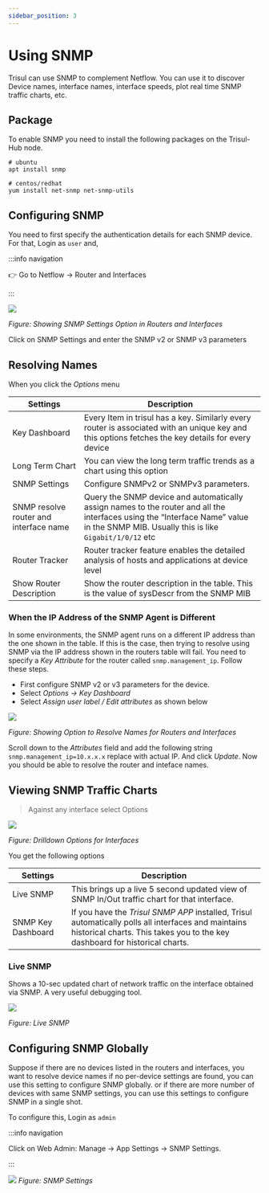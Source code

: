 ```yaml
---
sidebar_position: 3
---
```


# Using SNMP

Trisul can use SNMP to complement Netflow. You can use it to discover
Device names, interface names, interface speeds, plot real time SNMP
traffic charts, etc.

## Package

To enable SNMP you need to install the following packages on the
Trisul-Hub node.

```language-bash
# ubuntu
apt install snmp

# centos/redhat
yum install net-snmp net-snmp-utils 
```

## Configuring SNMP

You need to first specify the authentication details for each SNMP
device.  
For that, Login as `user` and,

:::info navigation

:point_right: Go to Netflow &rarr; Router and Interfaces

:::

![](images/snmp_settings.png)

*Figure: Showing SNMP Settings Option in Routers and Interfaces*

Click on SNMP Settings and enter the SNMP v2 or SNMP v3 parameters

## Resolving Names

When you click the *Options* menu

| Settings                               | Description                                                        |
| -------------------------------------- | ------------------------------------------------------------------ |
| Key Dashboard                          | Every Item in trisul has a key. Similarly every router is associated with an unique key and this options fetches the key details for every device                                     |
| Long Term Chart                        | You can view the long term traffic trends as a chart using this option                                                                                                                |
| SNMP Settings                          | Configure SNMPv2 or SNMPv3 parameters.                                                                                                                                                |
| SNMP resolve router and interface name | Query the SNMP device and automatically assign names to the router and all the interfaces using the “Interface Name” value in the SNMP MIB. Usually this is like `Gigabit/1/0/12` etc |
| Router Tracker                         | Router tracker feature enables the detailed analysis of hosts and applications at device level                                                                                        |
| Show Router Description                | Show the router description in the table. This is the value of sysDescr from the SNMP MIB                                                                                             |

### When the IP Address of the SNMP Agent is Different

In some environments, the SNMP agent runs on a different IP address than
the one shown in the table. If this is the case, then trying to resolve
using SNMP via the IP address shown in the routers table will fail. You
need to specify a *Key Attribute* for the router called
`snmp.management_ip`. Follow these steps.

- First configure SNMP v2 or v3 parameters for the device.
- Select *Options &rarr; Key Dashboard*
- Select *Assign user label / Edit attributes* as shown below

![](images/snmp_edit_label.png)

*Figure: Showing Option to Resolve Names for Routers and Interfaces*

Scroll down to the *Attributes* field and add the following string
`snmp.management_ip=10.x.x.x` replace with actual IP. And click *Update*.
Now you should be able to resolve the router and inteface names.

## Viewing SNMP Traffic Charts

> Against any interface select Options

![](images/router_interface_options.png)

*Figure: Drilldown Options for Interfaces*

You get the following options

| Settings           | Description                                                                                                                                                                        |
| ------------------ | ---------------------------------------------------------------------------------------------------------------------------------------------------------------------------------- |
| Live SNMP          | This brings up a live 5 second updated view of SNMP In/Out traffic chart for that interface.                                                                                       |
| SNMP Key Dashboard | If you have the *Trisul SNMP APP* installed, Trisul automatically polls all interfaces and maintains historical charts. This takes you to the key dashboard for historical charts. |

### Live SNMP

Shows a 10-sec updated chart of network traffic on the interface
obtained via SNMP. A very useful debugging tool.

![](images/live_snmp.png)

*Figure: Live SNMP*

## Configuring SNMP Globally

Suppose if there are no devices listed in the routers and interfaces,
you want to resolve device names if no per-device settings are found,
you can use this setting to configure SNMP globally. or if there are
more number of devices with same SNMP settings, you can use this
settings to configure SNMP in a single shot.

To configure this, Login as `admin`

:::info navigation

Click on Web Admin: Manage &rarr; App Settings &rarr; SNMP Settings.

:::

![](images/snmp_app_setting.png)
*Figure: SNMP Settings*    
